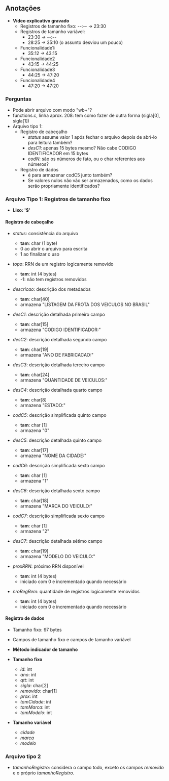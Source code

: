 ## Anotações 

* **Vídeo explicativo gravado**
    * Registros de tamanho fixo: --:-- -> 23:30
    * Registros de tamanho variável: 
        * 23:30 -> --:--
        * 28:25 -> 35:10 (o assunto desviou um pouco) 
    * Funcionalidade1:
        * 35:12 -> 43:15  
    * Funcionalidade2
        * 43:15 -> 44:25
    * Funcionalidade3
        * 44:25 -> 47:20
    * Funcionalidade4
        * 47:20 -> 47:20
        

### Perguntas
* Pode abrir arquivo com modo "wb+"?
* functions.c, linha aprox. 208: tem como fazer de outra forma (sigla[0], sigla[1])
* Arquivo tipo 1: 
    * Registro de cabeçalho
        * _status_ assume valor 1 após fechar o arquivo depois de abrí-lo para leitura também?
        * _desC1_: apenas 15 bytes mesmo? Não cabe CODIGO IDENTIFICADOR em 15 bytes
        * _codN_: são os números de fato, ou o char referentes aos números?
    * Registro de dados
        * é para armazenar codC5 junto também?
        * Se valores nulos não vão ser armazenados, como os dados serão propriamente identificados?

### Arquivo Tipo 1: Registros de tamanho fixo

* **Lixo: '$'**

#### Registro de cabeçalho

* _status_: consistência do arquivo
    * **tam**: char (1 byte)
    * 0 ao abrir o arquivo para escrita
    * 1 ao finalizar o uso
     
* _topo_: RRN de um registro logicamente removido
    * **tam**: int (4 bytes)
    * -1: não tem registros removidos
     
* _descricao_: descrição dos metadados
    * **tam**: char[40] 
    * armazena "LISTAGEM DA FROTA DOS VEICULOS NO BRASIL"
     
* _desC1_: descrição detalhada primeiro campo
    * **tam**: char[15] 
    * armazena "CODIGO IDENTIFICADOR:"
     
* _desC2_: descrição detalhada segundo campo
    * **tam**: char[19]
    * armazena "ANO DE FABRICACAO:"
     
* _desC3_: descrição detalhada terceiro campo
    * **tam**: char[24]
    * armazena "QUANTIDADE DE VEICULOS:"
     
* _desC4_: descrição detalhada quarto campo
    * **tam**: char[8]
    * armazena "ESTADO:"
     
* _codC5_: descrição simplificada quinto campo
    * **tam**: char [1]
    * armazena "0"
     
* _desC5_: descrição detalhada quinto campo
    * **tam**: char[17]
    * armazena "NOME DA CIDADE:"
     
* _codC6_: descrição simplificada sexto campo
    * **tam**: char [1]
    * armazena "1"
     
* _desC6_: descrição detalhada sexto campo
    * **tam**: char[18]
    * armazena "MARCA DO VEICULO:"
     
* _codC7_: descrição simplificada sexto campo
    * **tam**: char [1]
    * armazena "2"
     
* _desC7_: descrição detalhada sétimo campo
    * **tam**: char[19]
    * armazena "MODELO DO VEICULO:"
     
* _proxRRN_: próximo RRN disponível
    * **tam**: int (4 bytes) 
    * iniciado com 0 e incrementado quando necessário
     
* _nroRegRem_: quantidade de registros logicamente removidos
    * **tam**: int (4 bytes) 
    * iniciado com 0 e incrementado quando necessário

#### Registro de dados

* Tamanho fixo: 97 bytes
* Campos de tamanho fixo e campos de tamanho variável
* **Método indicador de tamanho**

* **Tamanho fixo**
    * _id_: int
    * _ano_: int
    * _qtt_: int
    * _sigla_: char[2]
    * _removido_: char[1] 
    * _prox_: int
    * _tamCidade_: int
    * _tamMarca_: int
    * _tamModelo_: int
* **Tamanho variável**
    * _cidade_
    * _marca_
    * _modelo_
     
### Arquivo tipo 2

* _tamanhoRegistro_: considera o campo todo, exceto os campos _removido_ e o próprio _tamanhoRegistro_.  
